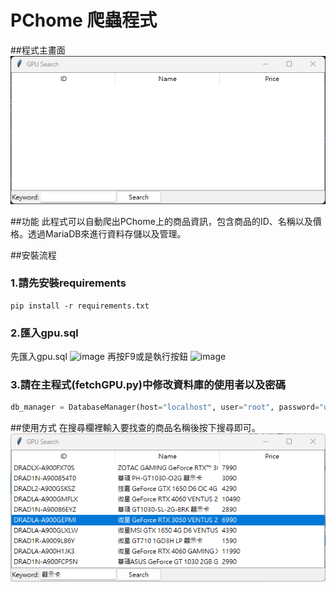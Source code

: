 # PChome 爬蟲程式
##程式主畫面
![iamge](https://github.com/lsc25846/PChome-crawler/blob/main/%E5%9C%96%E7%89%87/GPU_%E4%B8%BB%E7%95%AB%E9%9D%A2.png)

##功能
此程式可以自動爬出PChome上的商品資訊，包含商品的ID、名稱以及價格。透過MariaDB來進行資料存儲以及管理。

##安裝流程
### 1.請先安裝requirements
```
pip install -r requirements.txt
```

### 2.匯入gpu.sql
先匯入gpu.sql
![image]()
再按F9或是執行按鈕
![image]()

### 3.請在主程式(fetchGPU.py)中修改資料庫的使用者以及密碼

```python
db_manager = DatabaseManager(host="localhost", user="root", password="user", database="leadtek", logger=logger)
```

##使用方式
在搜尋欄裡輸入要找查的商品名稱後按下搜尋即可。
![image](https://github.com/lsc25846/PChome-crawler/blob/main/%E5%9C%96%E7%89%87/%E6%90%9C%E5%B0%8B%E7%95%AB%E9%9D%A2.png)
